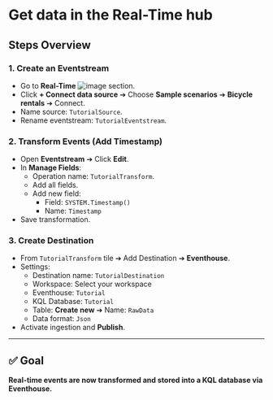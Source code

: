 # Get data in the Real-Time hub
## Steps Overview

### 1. Create an Eventstream
- Go to **Real-Time**  ![image](https://github.com/user-attachments/assets/83d0d115-bd3a-4b1f-8719-a03a0fdd2d3b) section.
- Click **+ Connect data source** ➔ Choose **Sample scenarios** ➔ **Bicycle rentals** ➔ Connect.
- Name source: `TutorialSource`.
- Rename eventstream: `TutorialEventstream`.

### 2. Transform Events (Add Timestamp)
- Open **Eventstream** ➔ Click **Edit**.
- In **Manage Fields**:
  - Operation name: `TutorialTransform`.
  - Add all fields.
  - Add new field:
    - Field: `SYSTEM.Timestamp()`
    - Name: `Timestamp`
- Save transformation.

### 3. Create Destination
- From `TutorialTransform` tile ➔ Add Destination ➔ **Eventhouse**.
- Settings:
  - Destination name: `TutorialDestination`
  - Workspace: Select your workspace
  - Eventhouse: `Tutorial`
  - KQL Database: `Tutorial`
  - Table: **Create new** ➔ Name: `RawData`
  - Data format: `Json`
- Activate ingestion and **Publish**.

---

## ✅ Goal
**Real-time events are now transformed and stored into a KQL database via Eventhouse.**
